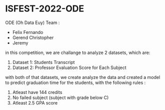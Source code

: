 # ISFEST-2022-ODE
ODE (Oh Data Euy) Team : 
- Felix Fernando
- Gerend Christopher
- Jeremy

in this competition, we are challange to analyze 2 datasets, which are: 
1. Dataset 1: Students Transcript 
2. Dataset 2: Professor Evaluation Score for Each Subject

with both of that datasets, we create analyze the data and created a model to predict graduation time for the students, with the following rules :
1. Atleast have 144 credits 
2. No failed subject (subject with grade below C)
3. Atleast 2.5 GPA score
